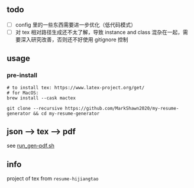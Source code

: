 ## todo

- [ ] config 里的一些东西需要进一步优化（低代码模式）
- [ ] 对 tex 相对路径生成还不太了解，导致 instance and class 混杂在一起，需要深入研究改善，否则还不好使用 gitignore 控制

## usage

### pre-install

```shell
# to install tex: https://www.latex-project.org/get/
# for MacOS:
brew install --cask mactex

git clone --recursive https://github.com/MarkShawn2020/my-resume-generator && cd my-resume-generator
```

## json --> tex --> pdf

see [run_gen-pdf.sh](./run_gen-pdf.sh)

## info

project of tex from `resume-hijiangtao`
